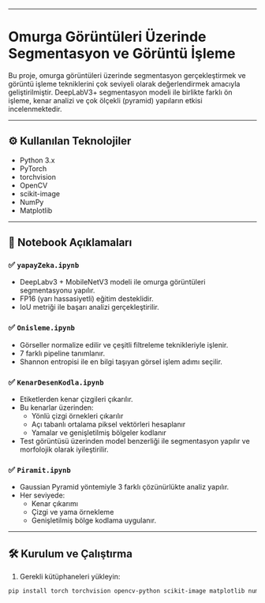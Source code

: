 
---
# Omurga Görüntüleri Üzerinde Segmentasyon ve Görüntü İşleme

Bu proje, omurga görüntüleri üzerinde segmentasyon gerçekleştirmek ve görüntü işleme tekniklerini çok seviyeli olarak değerlendirmek amacıyla geliştirilmiştir. DeepLabV3+ segmentasyon modeli ile birlikte farklı ön işleme, kenar analizi ve çok ölçekli (pyramid) yapıların etkisi incelenmektedir.

---

## ⚙️ Kullanılan Teknolojiler

- Python 3.x
- PyTorch
- torchvision
- OpenCV
- scikit-image
- NumPy
- Matplotlib

---

## 🚀 Notebook Açıklamaları

### ✅ `yapayZeka.ipynb`  
- DeepLabv3 + MobileNetV3 modeli ile omurga görüntüleri segmentasyonu yapılır.  
- FP16 (yarı hassasiyetli) eğitim desteklidir.  
- IoU metriği ile başarı analizi gerçekleştirilir.  

### ✅ `Onisleme.ipynb`  
- Görseller normalize edilir ve çeşitli filtreleme teknikleriyle işlenir.  
- 7 farklı pipeline tanımlanır.  
- Shannon entropisi ile en bilgi taşıyan görsel işlem adımı seçilir.  

### ✅ `KenarDesenKodla.ipynb`  
- Etiketlerden kenar çizgileri çıkarılır.  
- Bu kenarlar üzerinden:
  - Yönlü çizgi örnekleri çıkarılır  
  - Açı tabanlı ortalama piksel vektörleri hesaplanır  
  - Yamalar ve genişletilmiş bölgeler kodlanır  
- Test görüntüsü üzerinden model benzerliği ile segmentasyon yapılır ve morfolojik olarak iyileştirilir.  

### ✅ `Piramit.ipynb`  
- Gaussian Pyramid yöntemiyle 3 farklı çözünürlükte analiz yapılır.  
- Her seviyede:
  - Kenar çıkarımı
  - Çizgi ve yama örnekleme
  - Genişletilmiş bölge kodlama uygulanır.

---

## 🛠️ Kurulum ve Çalıştırma

1. Gerekli kütüphaneleri yükleyin:
```bash
pip install torch torchvision opencv-python scikit-image matplotlib numpy
